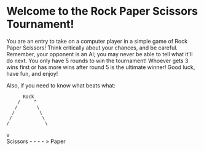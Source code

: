 # Welcome to the Rock Paper Scissors Tournament! 

You are an entry to take on a computer player in a simple game of Rock Paper Scissors!
Think critically about your chances, and be careful. Remember, your opponent is an AI; you may never be able to tell what it'll do next.
You only have 5 rounds to win the tournament! Whoever gets 3 wins first or has more wins after round 5 is the ultimate winner!
Good luck, have fun, and enjoy!

Also, if you need to know what beats what:
         
          Rock
        /     ^
       /       \
      /         \ 
     /           \ 
    /             \ 
   v               \
 Scissors - - - - > Paper
